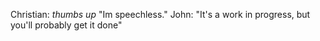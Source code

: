 Christian: *thumbs up* "Im speechless."
John: "It's a work in progress, but you'll probably get it done"
